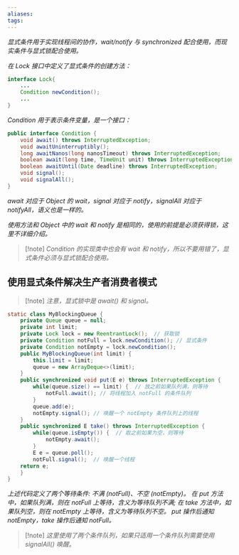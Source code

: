 ```yaml
---
aliases: 
tags: 
---
```

*显式条件用于实现线程间的协作，wait/notify 与 synchronized 配合使用，而现实条件与显式锁配合使用。*

*在 Lock 接口中定义了显式条件的创建方法：*

```java
interface Lock{
	...
	Condition newCondition();
	...
}
```

*Condition 用于表示条件变量，是一个接口：*

```java
public interface Condition { 
	void await() throws InterruptedException; 
	void awaitUninterruptibly(); 
	long awaitNanos(long nanosTimeout) throws InterruptedException; 
	boolean await(long time, TimeUnit unit) throws InterruptedException; 
	boolean awaitUntil(Date deadline) throws InterruptedException; 
	void signal(); 
	void signalAll(); 
}
```

*await 对应于 Object 的 wait，signal 对应于 notify，signalAll 对应于 notifyAll，语义也是一样的。*

*使用方法和 Object 中的 wait 和 notify 是相同的，使用的前提是必须获得锁，这里不详细介绍。*

> [!note] *Condition 的实现类中也会有 wait 和 notify，所以不要用错了，显式条件必须与显式锁配合使用。*

## 使用显式条件解决生产者消费者模式

> [!note] *注意，显式锁中是 await() 和 signal。*

```java
static class MyBlockingQueue { 
	private Queue queue = null; 
	private int limit; 
	private Lock lock = new ReentrantLock();  // 获取锁
	private Condition notFull = lock.newCondition(); // 显式条件
	private Condition notEmpty = lock.newCondition();
	public MyBlockingQueue(int limit) { 
		this.limit = limit; 
		queue = new ArrayDeque<>(limit); 
	} 
	public synchronized void put(E e) throws InterruptedException { 
		while(queue.size() == limit) {  // 放之前如果队列满，则等待
			notFull.await(); // 将线程加入 notFull 的条件队列
		} 
		queue.add(e); 
		notEmpty.signal(); // 唤醒一个 notEmpty 条件队列上的线程
	} 
	public synchronized E take() throws InterruptedException { 
		while(queue.isEmpty()) {  // 取之前如果为空，则等待
			notEmpty.await();  
		} 
		E e = queue.poll(); 
		notFull.signal();  // 唤醒一个线程
	return e;  
	} 
}
```

*上述代码定义了两个等待条件: 不满 (notFull)、不空 (notEmpty)。*
*在 put 方法中，如果队列满，则在 notFull 上等待，含义为等待队列不满;* 
*在 take 方法中，如果队列空，则在 notEmpty 上等待，含义为等待队列不空。*
*put 操作后通知 notEmpty，take 操作后通知 notFull。*

> [!note] *这里使用了两个条件队列，如果只适用一个条件队列需要使用 signalAll() 唤醒。*